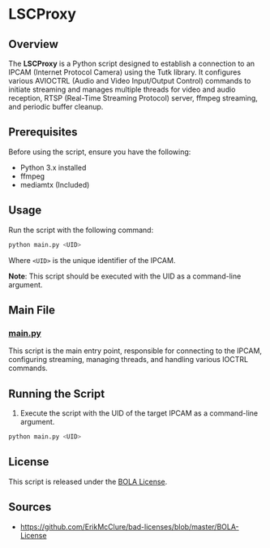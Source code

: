 # LSCProxy

## Overview

The **LSCProxy** is a Python script designed to establish a connection to an IPCAM (Internet Protocol Camera) using the Tutk library. It configures various AVIOCTRL (Audio and Video Input/Output Control) commands to initiate streaming and manages multiple threads for video and audio reception, RTSP (Real-Time Streaming Protocol) server, ffmpeg streaming, and periodic buffer cleanup.

## Prerequisites

Before using the script, ensure you have the following:

- Python 3.x installed
- ffmpeg
- mediamtx (Included)

## Usage

Run the script with the following command:

```bash
python main.py <UID>
```

Where `<UID>` is the unique identifier of the IPCAM.

**Note**: This script should be executed with the UID as a command-line argument.

## Main File

### [main.py](main.py)

This script is the main entry point, responsible for connecting to the IPCAM, configuring streaming, managing threads, and handling various IOCTRL commands.


## Running the Script

1. Execute the script with the UID of the target IPCAM as a command-line argument.

```bash
python main.py <UID>
```

## License

This script is released under the [BOLA License](LICENSE).

## Sources

* https://github.com/ErikMcClure/bad-licenses/blob/master/BOLA-License
